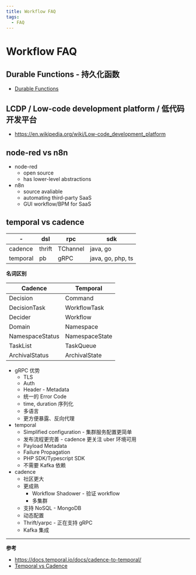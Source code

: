 ```yaml
---
title: Workflow FAQ
tags:
  - FAQ
---
```


# Workflow FAQ

## Durable Functions - 持久化函数

- [Durable Functions](https://docs.microsoft.com/en-us/azure/azure-functions/durable/durable-functions-overview)

## LCDP / Low-code development platform / 低代码开发平台

- https://en.wikipedia.org/wiki/Low-code_development_platform

## node-red vs n8n

- node-red
  - open source
  - has lower-level abstractions
- n8n
  - source avaliable
  - automating third-party SaaS
  - GUI workflow/BPM for SaaS

## temporal vs cadence

| -        | dsl    | rpc      | sdk               |
| -------- | ------ | -------- | ----------------- |
| cadence  | thrift | TChannel | java, go          |
| temporal | pb     | gRPC     | java, go, php, ts |

**名词区别**

| Cadence         | Temporal       |
| --------------- | -------------- |
| Decision        | Command        |
| DecisionTask    | WorkflowTask   |
| Decider         | Workflow       |
| Domain          | Namespace      |
| NamespaceStatus | NamespaceState |
| TaskList        | TaskQueue      |
| ArchivalStatus  | ArchivalState  |

- gRPC 优势
  - TLS
  - Auth
  - Header - Metadata
  - 统一的 Error Code
  - time, duration 序列化
  - 多语言
  - 更方便暴露、反向代理
- temporal
  - Simplified configuration - 集群服务配置更简单
  - 发布流程更完善 - cadence 更关注 uber 环境可用
  - Payload Metadata
  - Failure Propagation
  - PHP SDK/Typescript SDK
  - 不需要 Kafka 依赖
- cadence
  - 社区更大
  - 更成熟
    - Workflow Shadower - 验证 workflow
    - 多集群
  - 支持 NoSQL - MongoDB
  - 动态配置
  - Thrift/yarpc - 正在支持 gRPC
  - Kafka 集成

---

**参考**

- https://docs.temporal.io/docs/cadence-to-temporal/
- [Temporal vs Cadence](https://stackoverflow.com/questions/61157400)
